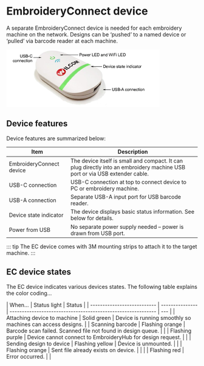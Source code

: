 # EmbroideryConnect device

A separate EmbroideryConnect device is needed for each embroidery machine on the network. Designs can be ‘pushed’ to a named device or ‘pulled’ via barcode reader at each machine.

![EC-Device.png](assets/EC-Device.png)

## Device features

Device features are summarized below:

| Item                     | Description                                                                                                                 |
| ------------------------ | --------------------------------------------------------------------------------------------------------------------------- |
| EmbroideryConnect device | The device itself is small and compact. It can plug directly into an embroidery machine USB port or via USB extender cable. |
| USB-C connection         | USB-C connection at top to connect device to PC or embroidery machine.                                                      |
| USB-A connection         | Separate USB-A input port for USB barcode reader.                                                                           |
| Device state indicator   | The device displays basic status information. See below for details.                                                        |
| Power from USB           | No separate power supply needed – power is drawn from USB port.                                                             |

::: tip
The EC device comes with 3M mounting strips to attach it to the target machine.
:::

## EC device states

The EC device indicates various devices states. The following table explains the color coding…

| When…                       | Status light    | Status                                                       |
| --------------------------- | --------------- | ------------------------------------------------------------ | --- |
| Attaching device to machine | Solid green     | Device is running smoothly so machines can access designs.   |
| Scanning barcode            | Flashing orange | Barcode scan failed. Scanned file not found in design queue. |
|                             | Flashing purple | Device cannot connect to EmbroideryHub for design request.   |     |
| Sending design to device    | Flashing yellow | Device is unmounted.                                         |
|                             | Flashing orange | Sent file already exists on device.                          |     |
|                             | Flashing red    | Error occurred.                                              |     |
